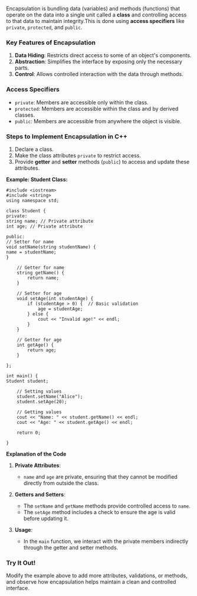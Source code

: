 Encapsulation is bundling data (variables) and methods (functions) that operate on the data into a single unit called a **class** and controlling access to that data to maintain integrity.This is done using **access specifiers** like `private`, `protected`, and `public`.

### Key Features of Encapsulation

1. **Data Hiding**: Restricts direct access to some of an object's components.
2. **Abstraction**: Simplifies the interface by exposing only the necessary parts.
3. **Control**: Allows controlled interaction with the data through methods.

### Access Specifiers

- `private`: Members are accessible only within the class.
- `protected`: Members are accessible within the class and by derived classes.
- `public`: Members are accessible from anywhere the object is visible.

### Steps to Implement Encapsulation in C++

1. Declare a class.
2. Make the class attributes `private` to restrict access.
3. Provide **getter** and **setter** methods (`public`) to access and update these attributes.

 **Example: Student Class:**

    #include <iostream>
    #include <string>
    using namespace std;

    class Student {
    private:
    string name; // Private attribute
    int age; // Private attribute

    public:
    // Setter for name
    void setName(string studentName) {
    name = studentName;
    }

        // Getter for name
        string getName() {
            return name;
        }

        // Setter for age
        void setAge(int studentAge) {
            if (studentAge > 0) {  // Basic validation
                age = studentAge;
            } else {
                cout << "Invalid age!" << endl;
            }
        }

        // Getter for age
        int getAge() {
            return age;
        }

    };

    int main() {
    Student student;

        // Setting values
        student.setName("Alice");
        student.setAge(20);

        // Getting values
        cout << "Name: " << student.getName() << endl;
        cout << "Age: " << student.getAge() << endl;

        return 0;

    }

**Explanation of the Code**

1. **Private Attributes**:
   - `name` and `age` are private, ensuring that they cannot be modified directly from outside the class.
2. **Getters and Setters**:

   - The `setName` and `getName` methods provide controlled access to `name`.
   - The `setAge` method includes a check to ensure the age is valid before updating it.

3. **Usage**:
   - In the `main` function, we interact with the private members indirectly through the getter and setter methods.

### **Try It Out!**

Modify the example above to add more attributes, validations, or methods, and observe how encapsulation helps maintain a clean and controlled interface.
